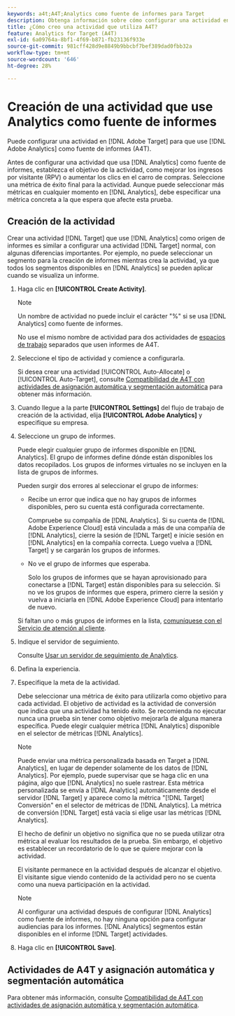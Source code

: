 ```yaml
---
keywords: a4t;A4T;Analytics como fuente de informes para Target
description: Obtenga información sobre cómo configurar una actividad en el Adobe  [!DNL Target]  que usa Adobe Analytics como fuente de informes (A4T).
title: ¿Cómo creo una actividad que utiliza A4T?
feature: Analytics for Target (A4T)
exl-id: 6a09764a-8bf1-4f69-b871-fb23136f933e
source-git-commit: 981cff428d9e8849b9bbcbf7bef389dad0fbb32a
workflow-type: tm+mt
source-wordcount: '646'
ht-degree: 28%

---
```


# Creación de una actividad que use Analytics como fuente de informes

Puede configurar una actividad en [!DNL Adobe Target] para que use [!DNL Adobe Analytics] como fuente de informes (A4T).

Antes de configurar una actividad que usa [!DNL Analytics] como fuente de informes, establezca el objetivo de la actividad, como mejorar los ingresos por visitante (RPV) o aumentar los clics en el carro de compras. Seleccione una métrica de éxito final para la actividad. Aunque puede seleccionar más métricas en cualquier momento en [!DNL Analytics], debe especificar una métrica concreta a la que espera que afecte esta prueba.

## Creación de la actividad

Crear una actividad [!DNL Target] que use [!DNL Analytics] como origen de informes es similar a configurar una actividad [!DNL Target] normal, con algunas diferencias importantes. Por ejemplo, no puede seleccionar un segmento para la creación de informes mientras crea la actividad, ya que todos los segmentos disponibles en [!DNL Analytics] se pueden aplicar cuando se visualiza un informe.

1. Haga clic en **[!UICONTROL Create Activity]**.

   >[!NOTE]
   >
   >Un nombre de actividad no puede incluir el carácter &quot;%&quot; si se usa [!DNL Analytics] como fuente de informes.
   >
   >No use el mismo nombre de actividad para dos actividades de [espacios de trabajo](/help/main/administrating-target/c-user-management/property-channel/property-channel.md) separados que usen informes de A4T.

1. Seleccione el tipo de actividad y comience a configurarla.

   Si desea crear una actividad [!UICONTROL Auto-Allocate] o [!UICONTROL Auto-Target], consulte [Compatibilidad de A4T con actividades de asignación automática y segmentación automática](/help/main/c-integrating-target-with-mac/a4t/a4t-at-aa.md) para obtener más información.

1. Cuando llegue a la parte **[!UICONTROL Settings]** del flujo de trabajo de creación de la actividad, elija **[!UICONTROL Adobe Analytics]** y especifique su empresa.
1. Seleccione un grupo de informes.

   Puede elegir cualquier grupo de informes disponible en [!DNL Analytics]. El grupo de informes define dónde están disponibles los datos recopilados. Los grupos de informes virtuales no se incluyen en la lista de grupos de informes.

   Pueden surgir dos errores al seleccionar el grupo de informes:

   * Recibe un error que indica que no hay grupos de informes disponibles, pero su cuenta está configurada correctamente.

     Compruebe su compañía de [!DNL Analytics]. Si su cuenta de [!DNL Adobe Experience Cloud] está vinculada a más de una compañía de [!DNL Analytics], cierre la sesión de [!DNL Target] e inicie sesión en [!DNL Analytics] en la compañía correcta. Luego vuelva a [!DNL Target] y se cargarán los grupos de informes.

   * No ve el grupo de informes que esperaba.

     Solo los grupos de informes que se hayan aprovisionado para conectarse a [!DNL Target] están disponibles para su selección. Si no ve los grupos de informes que espera, primero cierre la sesión y vuelva a iniciarla en [!DNL Adobe Experience Cloud] para intentarlo de nuevo.

   Si faltan uno o más grupos de informes en la lista, [comuníquese con el Servicio de atención al cliente](/help/main/cmp-resources-and-contact-information.md#reference_ACA3391A00EF467B87930A450050077C).

1. Indique el servidor de seguimiento.

   Consulte [Usar un servidor de seguimiento de Analytics](/help/main/c-integrating-target-with-mac/a4t/analytics-tracking-server.md#task_72077BA7E93C4A65A715A18F32228823).

1. Defina la experiencia.
1. Especifique la meta de la actividad.

   Debe seleccionar una métrica de éxito para utilizarla como objetivo para cada actividad. El objetivo de actividad es la actividad de conversión que indica que una actividad ha tenido éxito. Se recomienda no ejecutar nunca una prueba sin tener como objetivo mejorarla de alguna manera específica. Puede elegir cualquier métrica [!DNL Analytics] disponible en el selector de métricas [!DNL Analytics].

   >[!NOTE]
   >
   >Puede enviar una métrica personalizada basada en Target a [!DNL Analytics], en lugar de depender solamente de los datos de [!DNL Analytics]. Por ejemplo, puede supervisar que se haga clic en una página, algo que [!DNL Analytics] no suele rastrear. Esta métrica personalizada se envía a [!DNL Analytics] automáticamente desde el servidor [!DNL Target] y aparece como la métrica &quot;[!DNL Target] Conversión&quot; en el selector de métricas de [!DNL Analytics]. La métrica de conversión [!DNL Target] está vacía si elige usar las métricas [!DNL Analytics].

   El hecho de definir un objetivo no significa que no se pueda utilizar otra métrica al evaluar los resultados de la prueba. Sin embargo, el objetivo es establecer un recordatorio de lo que se quiere mejorar con la actividad.

   El visitante permanece en la actividad después de alcanzar el objetivo. El visitante sigue viendo contenido de la actividad pero no se cuenta como una nueva participación en la actividad.

   >[!NOTE]
   >
   >Al configurar una actividad después de configurar [!DNL Analytics] como fuente de informes, no hay ninguna opción para configurar audiencias para los informes. [!DNL Analytics] segmentos están disponibles en el informe [!DNL Target] actividades.

1. Haga clic en **[!UICONTROL Save]**.

## Actividades de A4T y asignación automática y segmentación automática

Para obtener más información, consulte [Compatibilidad de A4T con actividades de asignación automática y segmentación automática](/help/main/c-integrating-target-with-mac/a4t/a4t-at-aa.md).
